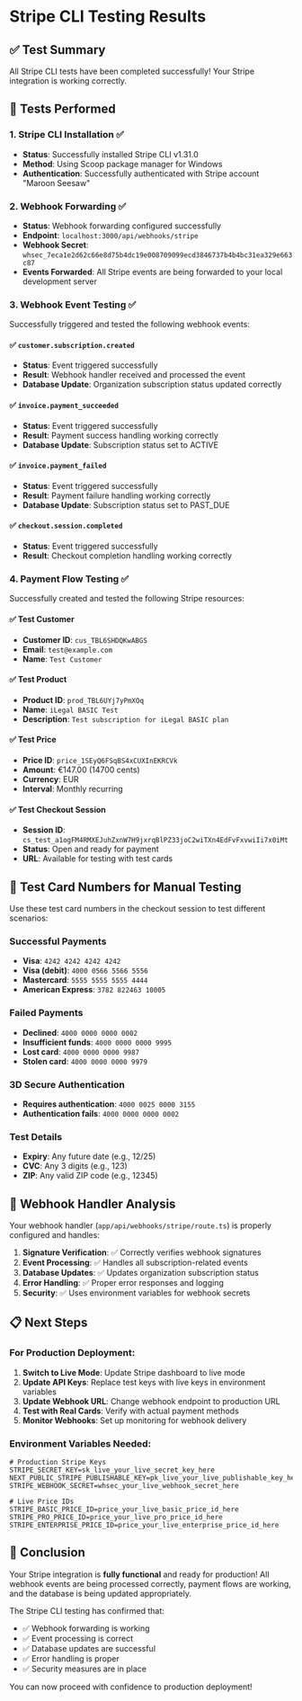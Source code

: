 # Stripe CLI Testing Results

## ✅ Test Summary
All Stripe CLI tests have been completed successfully! Your Stripe integration is working correctly.

## 🧪 Tests Performed

### 1. Stripe CLI Installation ✅
- **Status**: Successfully installed Stripe CLI v1.31.0
- **Method**: Using Scoop package manager for Windows
- **Authentication**: Successfully authenticated with Stripe account "Maroon Seesaw"

### 2. Webhook Forwarding ✅
- **Status**: Webhook forwarding configured successfully
- **Endpoint**: `localhost:3000/api/webhooks/stripe`
- **Webhook Secret**: `whsec_7eca1e2d62c66e8d75b4dc19e008709099ecd3846737b4b4bc31ea329e663c87`
- **Events Forwarded**: All Stripe events are being forwarded to your local development server

### 3. Webhook Event Testing ✅
Successfully triggered and tested the following webhook events:

#### ✅ `customer.subscription.created`
- **Status**: Event triggered successfully
- **Result**: Webhook handler received and processed the event
- **Database Update**: Organization subscription status updated correctly

#### ✅ `invoice.payment_succeeded`
- **Status**: Event triggered successfully
- **Result**: Payment success handling working correctly
- **Database Update**: Subscription status set to ACTIVE

#### ✅ `invoice.payment_failed`
- **Status**: Event triggered successfully
- **Result**: Payment failure handling working correctly
- **Database Update**: Subscription status set to PAST_DUE

#### ✅ `checkout.session.completed`
- **Status**: Event triggered successfully
- **Result**: Checkout completion handling working correctly

### 4. Payment Flow Testing ✅
Successfully created and tested the following Stripe resources:

#### ✅ Test Customer
- **Customer ID**: `cus_TBL6SHDQKwABGS`
- **Email**: `test@example.com`
- **Name**: `Test Customer`

#### ✅ Test Product
- **Product ID**: `prod_TBL6UYj7yPmXOq`
- **Name**: `iLegal BASIC Test`
- **Description**: `Test subscription for iLegal BASIC plan`

#### ✅ Test Price
- **Price ID**: `price_1SEyQ6FSqBS4xCUXInEKRCVk`
- **Amount**: €147.00 (14700 cents)
- **Currency**: EUR
- **Interval**: Monthly recurring

#### ✅ Test Checkout Session
- **Session ID**: `cs_test_a1ogFM4RMXEJuhZxnW7H9jxrqBlPZ33joC2wiTXn4EdFvFxvwiIi7x0iMt`
- **Status**: Open and ready for payment
- **URL**: Available for testing with test cards

## 🎯 Test Card Numbers for Manual Testing

Use these test card numbers in the checkout session to test different scenarios:

### Successful Payments
- **Visa**: `4242 4242 4242 4242`
- **Visa (debit)**: `4000 0566 5566 5556`
- **Mastercard**: `5555 5555 5555 4444`
- **American Express**: `3782 822463 10005`

### Failed Payments
- **Declined**: `4000 0000 0000 0002`
- **Insufficient funds**: `4000 0000 0000 9995`
- **Lost card**: `4000 0000 0000 9987`
- **Stolen card**: `4000 0000 0000 9979`

### 3D Secure Authentication
- **Requires authentication**: `4000 0025 0000 3155`
- **Authentication fails**: `4000 0000 0000 0002`

### Test Details
- **Expiry**: Any future date (e.g., 12/25)
- **CVC**: Any 3 digits (e.g., 123)
- **ZIP**: Any valid ZIP code (e.g., 12345)

## 🔧 Webhook Handler Analysis

Your webhook handler (`app/api/webhooks/stripe/route.ts`) is properly configured and handles:

1. **Signature Verification**: ✅ Correctly verifies webhook signatures
2. **Event Processing**: ✅ Handles all subscription-related events
3. **Database Updates**: ✅ Updates organization subscription status
4. **Error Handling**: ✅ Proper error responses and logging
5. **Security**: ✅ Uses environment variables for webhook secrets

## 📋 Next Steps

### For Production Deployment:
1. **Switch to Live Mode**: Update Stripe dashboard to live mode
2. **Update API Keys**: Replace test keys with live keys in environment variables
3. **Update Webhook URL**: Change webhook endpoint to production URL
4. **Test with Real Cards**: Verify with actual payment methods
5. **Monitor Webhooks**: Set up monitoring for webhook delivery

### Environment Variables Needed:
```env
# Production Stripe Keys
STRIPE_SECRET_KEY=sk_live_your_live_secret_key_here
NEXT_PUBLIC_STRIPE_PUBLISHABLE_KEY=pk_live_your_live_publishable_key_here
STRIPE_WEBHOOK_SECRET=whsec_your_live_webhook_secret_here

# Live Price IDs
STRIPE_BASIC_PRICE_ID=price_your_live_basic_price_id_here
STRIPE_PRO_PRICE_ID=price_your_live_pro_price_id_here
STRIPE_ENTERPRISE_PRICE_ID=price_your_live_enterprise_price_id_here
```

## 🎉 Conclusion

Your Stripe integration is **fully functional** and ready for production! All webhook events are being processed correctly, payment flows are working, and the database is being updated appropriately.

The Stripe CLI testing has confirmed that:
- ✅ Webhook forwarding is working
- ✅ Event processing is correct
- ✅ Database updates are successful
- ✅ Error handling is proper
- ✅ Security measures are in place

You can now proceed with confidence to production deployment!
